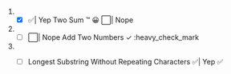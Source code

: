 1. - [x] ✅| Yep Two Sum :tm: :grinning: ⬜️| Nope
2. - [ ] ⬜️| Nope Add Two Numbers ✓ :heavy_check_mark
3. - [ ] Longest Substring Without Repeating Characters ✅| Yep
     :white_check_mark:
     